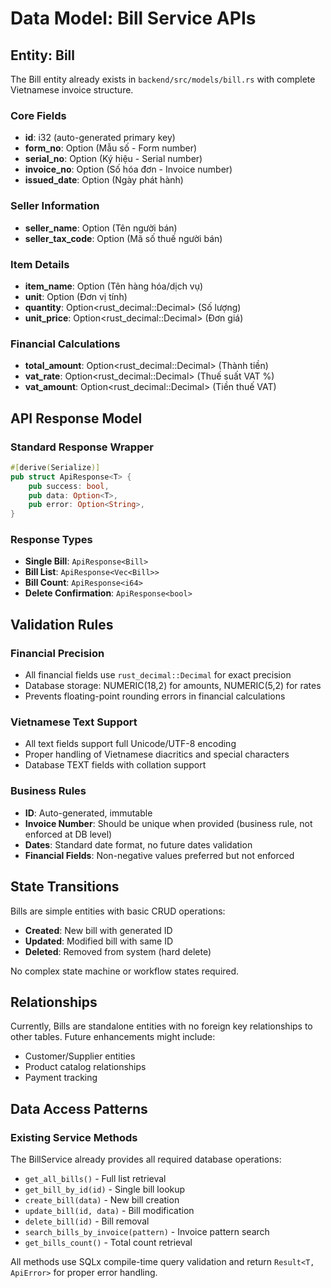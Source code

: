 # Data Model: Bill Service APIs

## Entity: Bill

The Bill entity already exists in `backend/src/models/bill.rs` with complete Vietnamese invoice structure.

### Core Fields
- **id**: i32 (auto-generated primary key)
- **form_no**: Option<String> (Mẫu số - Form number)
- **serial_no**: Option<String> (Ký hiệu - Serial number)
- **invoice_no**: Option<String> (Số hóa đơn - Invoice number)
- **issued_date**: Option<NaiveDate> (Ngày phát hành)

### Seller Information
- **seller_name**: Option<String> (Tên người bán)
- **seller_tax_code**: Option<String> (Mã số thuế người bán)

### Item Details
- **item_name**: Option<String> (Tên hàng hóa/dịch vụ)
- **unit**: Option<String> (Đơn vị tính)
- **quantity**: Option<rust_decimal::Decimal> (Số lượng)
- **unit_price**: Option<rust_decimal::Decimal> (Đơn giá)

### Financial Calculations
- **total_amount**: Option<rust_decimal::Decimal> (Thành tiền)
- **vat_rate**: Option<rust_decimal::Decimal> (Thuế suất VAT %)
- **vat_amount**: Option<rust_decimal::Decimal> (Tiền thuế VAT)

## API Response Model

### Standard Response Wrapper
```rust
#[derive(Serialize)]
pub struct ApiResponse<T> {
    pub success: bool,
    pub data: Option<T>,
    pub error: Option<String>,
}
```

### Response Types
- **Single Bill**: `ApiResponse<Bill>`
- **Bill List**: `ApiResponse<Vec<Bill>>`
- **Bill Count**: `ApiResponse<i64>`
- **Delete Confirmation**: `ApiResponse<bool>`

## Validation Rules

### Financial Precision
- All financial fields use `rust_decimal::Decimal` for exact precision
- Database storage: NUMERIC(18,2) for amounts, NUMERIC(5,2) for rates
- Prevents floating-point rounding errors in financial calculations

### Vietnamese Text Support
- All text fields support full Unicode/UTF-8 encoding
- Proper handling of Vietnamese diacritics and special characters
- Database TEXT fields with collation support

### Business Rules
- **ID**: Auto-generated, immutable
- **Invoice Number**: Should be unique when provided (business rule, not enforced at DB level)
- **Dates**: Standard date format, no future dates validation
- **Financial Fields**: Non-negative values preferred but not enforced

## State Transitions

Bills are simple entities with basic CRUD operations:
- **Created**: New bill with generated ID
- **Updated**: Modified bill with same ID
- **Deleted**: Removed from system (hard delete)

No complex state machine or workflow states required.

## Relationships

Currently, Bills are standalone entities with no foreign key relationships to other tables. Future enhancements might include:
- Customer/Supplier entities
- Product catalog relationships
- Payment tracking

## Data Access Patterns

### Existing Service Methods
The BillService already provides all required database operations:
- `get_all_bills()` - Full list retrieval
- `get_bill_by_id(id)` - Single bill lookup
- `create_bill(data)` - New bill creation
- `update_bill(id, data)` - Bill modification
- `delete_bill(id)` - Bill removal
- `search_bills_by_invoice(pattern)` - Invoice pattern search
- `get_bills_count()` - Total count retrieval

All methods use SQLx compile-time query validation and return `Result<T, ApiError>` for proper error handling.